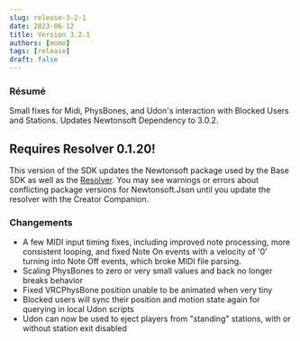 ```yaml
---
slug: release-3-2-1
date: 2023-06-12
title: Version 3.2.1
authors: [momo]
tags: [release]
draft: false
---
```

### Résumé

Small fixes for Midi, PhysBones, and Udon's interaction with Blocked Users and Stations. Updates Newtonsoft Dependency to 3.0.2.

## Requires Resolver 0.1.20!

This version of the SDK updates the Newtonsoft package used by the Base SDK as well as the [Resolver](https://vcc.docs.vrchat.com/vpm/resolver/). You may see warnings or errors about conflicting package versions for Newtonsoft.Json until you update the resolver with the Creator Companion.

<!--truncate-->

### Changements
* A few MIDI input timing fixes, including improved note processing, more consistent looping, and fixed Note On events with a velocity of '0' turning into Note Off events, which broke MIDI file parsing.
* Scaling PhysBones to zero or very small values and back no longer breaks behavior
* Fixed VRCPhysBone position unable to be animated when very tiny
* Blocked users will sync their position and motion state again for querying in local Udon scripts
* Udon can now be used to eject players from "standing" stations, with or without station exit disabled